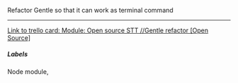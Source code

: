 Refactor Gentle so that it can work as terminal command


---

[Link to trello card: Module: Open source STT //Gentle refactor [Open Source]](https://trello.com/c/4BBwUS4c)

##### Labels

Node module, 